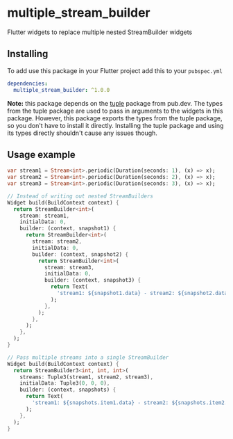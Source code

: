 # multiple_stream_builder

Flutter widgets to replace multiple nested StreamBuilder widgets

## Installing
To add use this package in your Flutter project add this to your `pubspec.yml`
```yml
dependencies:
  multiple_stream_builder: ^1.0.0
```
**Note:** this package depends on the [tuple](https://pub.dev/packages/tuple) package from pub.dev.
The types from the tuple package are used to pass in arguments to the widgets in this package.
However, this package exports the types from the tuple package, so you don't have to install it directly. 
Installing the tuple package and using its types directly shouldn't cause any issues though.

## Usage example

```dart
var stream1 = Stream<int>.periodic(Duration(seconds: 1), (x) => x);
var stream2 = Stream<int>.periodic(Duration(seconds: 2), (x) => x);
var stream3 = Stream<int>.periodic(Duration(seconds: 3), (x) => x);

// Instead of writing out nested StreamBuilders
Widget build(BuildContext context) {
  return StreamBuilder<int>(
    stream: stream1,
    initialData: 0,
    builder: (context, snapshot1) {
      return StreamBuilder<int>(
        stream: stream2,
        initialData: 0,
        builder: (context, snapshot2) {
          return StreamBuilder<int>(
            stream: stream3,
            initialData: 0,
            builder: (context, snapshot3) {
              return Text(
                'stream1: ${snapshot1.data} - stream2: ${snapshot2.data} - stream3: ${snapshot3.data}',
              );
            },
          );
        },
      );
    },
  );
}

// Pass multiple streams into a single StreamBuilder
Widget build(BuildContext context) {
  return StreamBuilder3<int, int, int>(
    streams: Tuple3(stream1, stream2, stream3),
    initialData: Tuple3(0, 0, 0),
    builder: (context, snapshots) {
      return Text(
        'stream1: ${snapshots.item1.data} - stream2: ${snapshots.item2.data} - stream3: ${snapshots.item3.data}',
      );
    },
  );
}
```